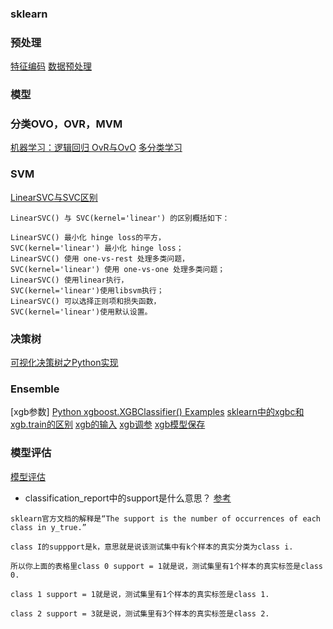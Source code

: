 ### sklearn


### 预处理
[特征编码](https://www.cnblogs.com/king-lps/p/7846414.html)
[数据预处理](http://sklearn.lzjqsdd.com/modules/preprocessing.html)


### 模型

### 分类OVO，OVR，MVM
[机器学习：逻辑回归	OvR与OvO](http://www.cnblogs.com/volcao/p/9389921.html)
[多分类学习](https://zhuanlan.zhihu.com/p/31458945)


### SVM
[LinearSVC与SVC区别](https://www.jianshu.com/p/a817b94c43dd)
```
LinearSVC() 与 SVC(kernel='linear') 的区别概括如下：

LinearSVC() 最小化 hinge loss的平方，
SVC(kernel='linear') 最小化 hinge loss；
LinearSVC() 使用 one-vs-rest 处理多类问题，
SVC(kernel='linear') 使用 one-vs-one 处理多类问题；
LinearSVC() 使用linear执行，
SVC(kernel='linear')使用libsvm执行；
LinearSVC() 可以选择正则项和损失函数，
SVC(kernel='linear')使用默认设置。
```

### 决策树
[可视化决策树之Python实现](https://blog.csdn.net/llh_1178/article/details/78516774)

### Ensemble
[xgb参数]
[Python xgboost.XGBClassifier() Examples](https://www.programcreek.com/python/example/99824/xgboost.XGBClassifier)
[sklearn中的xgbc和xgb.train的区别](https://blog.csdn.net/liulina603/article/details/78771738)
[xgb的输入](https://blog.csdn.net/zc02051126/article/details/46771793)
[xgb调参](https://segmentfault.com/a/1190000014040317)
[xgb模型保存](https://stackoverflow.com/questions/43691380/how-to-save-load-xgboost-model)

### 模型评估
[模型评估](http://d0evi1.com/sklearn/model_evaluation/)

- classification_report中的support是什么意思？
[参考](http://sofasofa.io/forum_main_post.php?postid=1001384)
```
sklearn官方文档的解释是“The support is the number of occurrences of each class in y_true.”

class I的suppport是k，意思就是说该测试集中有k个样本的真实分类为class i.

所以你上面的表格里class 0 support = 1就是说，测试集里有1个样本的真实标签是class 0.

class 1 support = 1就是说，测试集里有1个样本的真实标签是class 1.

class 2 support = 3就是说，测试集里有3个样本的真实标签是class 2.
```